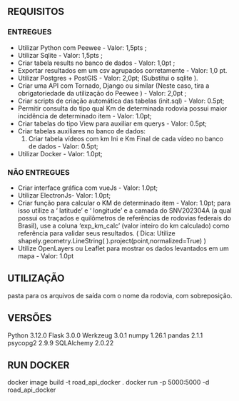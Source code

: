 ## REQUISITOS

### ENTREGUES

- Utilizar Python com Peewee - Valor: 1,5pts ;
- Utilizar Sqlite - Valor: 1,5pts ;
- Criar tabela results no banco de dados - Valor: 1,0pt ;
- Exportar resultados em um csv agrupados corretamente - Valor: 1,0 pt.
- Utilizar Postgres + PostGIS - Valor: 2,0pt; (Substitui o sqlite ).
- Criar uma API com Tornado, Django ou similar (Neste caso, tira a obrigatoriedade da utilização do Peewee ) - Valor: 2,0pt ;
- Criar scripts de criação automática das tabelas (init.sql) - Valor: 0.5pt;
- Permitir consulta do tipo qual Km de determinada rodovia possui maior incidência de determinado item - Valor: 1.0pt;
- Criar tabelas do tipo View para auxiliar em querys - Valor: 0.5pt;
- Criar tabelas auxiliares no banco de dados:
    1. Criar tabela vídeos com km Ini e Km Final de cada vídeo no banco de dados - Valor: 0.5pt;
- Utilizar Docker - Valor: 1.0pt;

### NÃO ENTREGUES

- Criar interface gráfica com vueJs - Valor: 1.0pt;
- Utilizar ElectronJs- Valor: 1.0pt;
- Criar função para calcular o KM de determinado item - Valor: 1.0pt; para isso utilize a ‘ latitude’ e ‘ longitude’ e a camada do SNV202304A (a qual possui os traçados e quilômetros de referências de rodovias federais do Brasil), use a coluna ‘exp_km_calc’ (valor inteiro do km calculado) como referência para validar seus resultados. ( Dica: Utilize shapely.geometry.LineString( ).project(point,normalized=True) )
- Utilize OpenLayers ou Leaflet para mostrar os dados levantados em um mapa - Valor: 1.0pt


## UTILIZAÇÃO 

pasta para os arquivos de saída com o nome da rodovia, com sobreposição. 

## VERSÕES

Python 3.12.0
Flask 3.0.0
Werkzeug 3.0.1
numpy 1.26.1
pandas 2.1.1
psycopg2 2.9.9
SQLAlchemy 2.0.22

## RUN DOCKER

docker image build -t road_api_docker .
docker run -p 5000:5000 -d road_api_docker